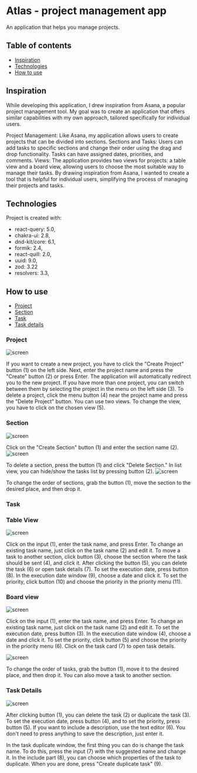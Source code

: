 # Atlas - project management app

An application that helps you manage projects.

## Table of contents

- [Inspiration](#inspiration)
- [Technologies](#technologies)
- [How to use](#how-to-use)

## Inspiration

While developing this application, I drew inspiration from Asana, a popular project management tool. My goal was to create an application that offers similar capabilities with my own approach, tailored specifically for individual users.

Project Management: Like Asana, my application allows users to create projects that can be divided into sections.
Sections and Tasks: Users can add tasks to specific sections and change their order using the drag and drop functionality. Tasks can have assigned dates, priorities, and comments.
Views: The application provides two views for projects: a table view and a board view, allowing users to choose the most suitable way to manage their tasks.
By drawing inspiration from Asana, I wanted to create a tool that is helpful for individual users, simplifying the process of managing their projects and tasks.

## Technologies

Project is created with:

- react-query: 5.0,
- chakra-ui: 2.8,
- dnd-kit/core: 6.1,
- formik: 2.4,
- react-quill: 2.0,
- uuid: 9.0,
- zod: 3.22
- resolvers: 3.3,

## How to use

- [Project](#project)
- [Section](#section)
- [Task](#task)
- [Task details](#task-details)

### Project

![screen](./src//images/createProject.jpg)

If you want to create a new project, you have to click the "Create Project" button (1) on the left side. Next, enter the project name and press the "Create" button (2) or press Enter. The application will automatically redirect you to the new project. If you have more than one project, you can switch between them by selecting the project in the menu on the left side (3). To delete a project, click the menu button (4) near the project name and press the "Delete Project" button. You can use two views. To change the view, you have to click on the chosen view (5).

### Section

![screen](./src/images/createSection.jpg)

Click on the "Create Section" button (1) and enter the section name (2).
![screen](./src/images/editSection.jpg)

To delete a section, press the button (1) and click "Delete Section." In list view, you can hide/show the tasks list by pressing button (2).
![screen](./src/images/moveSection.jpg)

To change the order of sections, grab the button (1), move the section to the desired place, and then drop it.

### Task


### Table View

![screen](./src/images/createEditTaskListView.jpg)

Click on the input (1), enter the task name, and press Enter. To change an existing task name, just click on the task name (2) and edit it. To move a task to another section, click button (3), choose the section where the task should be sent (4), and click it. After clicking the button (5), you can delete the task (6) or open task details (7). To set the execution date, press button (8). In the execution date window (9), choose a date and click it. To set the priority, click button (10) and choose the priority in the priority menu (11).

### Board view

![screen](./src/images/createEditTaskBoardView.jpg)

Click on the input (1), enter the task name, and press Enter. To change an existing task name, just click on the task name (2) and edit it. To set the execution date, press button (3). In the execution date window (4), choose a date and click it. To set the priority, click button (5) and choose the priority in the priority menu (6). Click on the task card (7) to open task details.

![screen](./src/images/moveTask.jpg)

To change the order of tasks, grab the button (1), move it to the desired place, and then drop it. You can also move a task to another section.

### Task Details

![screen](./src/images/taskDetails.jpg)

After clicking button (1), you can delete the task (2) or duplicate the task (3). To set the execution date, press button (4), and to set the priority, press button (5). If you want to include a description, use the text editor (6). You don't need to press anything to save the description, just enter it.

In the task duplicate window, the first thing you can do is change the task name. To do this, press the input (7) with the suggested name and change it. In the include part (8), you can choose which properties of the task to duplicate. When you are done, press "Create duplicate task" (9).
